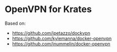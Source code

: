# OpenVPN for Krates

Based on:
 - https://github.com/jpetazzo/dockvpn
 - https://github.com/kylemanna/docker-openvpn
 - https://github.com/jnummelin/docker-openvpn
